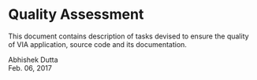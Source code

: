 Quality Assessment
==================
This document contains description of tasks devised to ensure the quality of 
VIA application, source code and its documentation.


Abhishek Dutta  
Feb. 06, 2017
